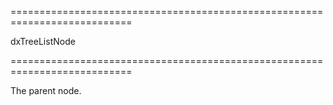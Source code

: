 <!--**
/*-------------------------------------------
    Auto-generated file. Do not modify.
-------------------------------------------

**-->
===========================================================================
<!--type-->dxTreeListNode<!--/type-->
===========================================================================

<!--shortDescription-->
The parent node.
<!--/shortDescription-->

<!--fullDescription-->

<!--/fullDescription-->